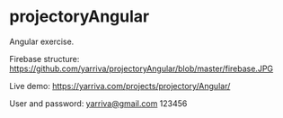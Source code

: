 # projectoryAngular

Angular exercise.

Firebase structure: 
https://github.com/yarriva/projectoryAngular/blob/master/firebase.JPG

Live demo: 
https://yarriva.com/projects/projectory/Angular/

User and password:
yarriva@gmail.com   123456
